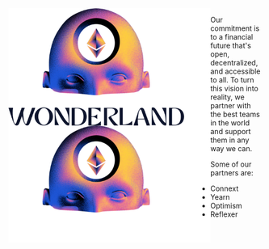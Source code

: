 <img align="left" src="https://github.com/defi-wonderland/.github/raw/main/assets/gh-org-banner-light.png#gh-light-mode-only" width="400">
<img align="left" src="https://github.com/defi-wonderland/.github/raw/main/assets/gh-org-banner-dark.png#gh-dark-mode-only" width="400">

Our commitment is to a financial future that's open, decentralized, and accessible to all. To turn this vision into reality, we partner with the best teams in the world and support them in any way we can.

Some of our partners are:

* Connext
* Yearn
* Optimism
* Reflexer

<br clear="left"/>
<!-- 
----

<div align="center">

### Hiring

<table>
    <tr>
        <td>
            <b><a href="LINK_TO_SOLIDITY_MAESTRO_POSITION">⚡️ Solidity Maestro</a></b>
        </td>
        <td>
            <b><a href="LINK_TO_SCRIPTING_EXPERT_POSITION">🧑‍💻 Scripting Expert</a></b>
        </td>
        <td>
            <b><a href="LINK_TO_UI_EXPERT_POSITION">👨‍🎨 UI Expert</a></b>
        </td>
        <td>
            <b><a href="LINK_TO_RESEARCH_SCOUTER_POSITION">🔎 Research Scouter</a></b>
        </td>
    </tr>
</table>

</div> -->